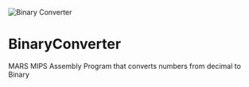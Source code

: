 ![Binary Converter](Binary_Converter.webp)

# BinaryConverter
MARS MIPS Assembly Program that converts numbers from decimal to Binary
